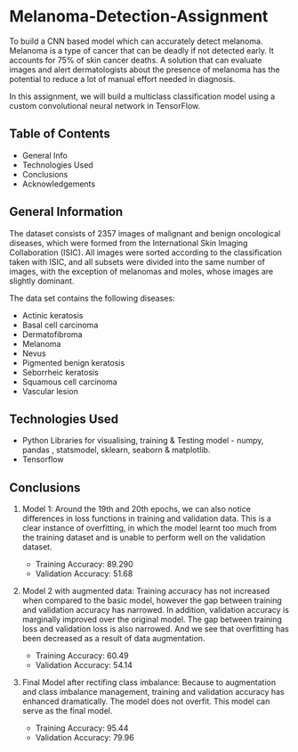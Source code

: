 # Melanoma-Detection-Assignment
To build a CNN based model which can accurately detect melanoma. Melanoma is a type of cancer that can be deadly if not detected early. It accounts for 75% of skin cancer deaths. A solution that can evaluate images and alert dermatologists about the presence of melanoma has the potential to reduce a lot of manual effort needed in diagnosis.

In this assignment, we will build a multiclass classification model using a custom convolutional neural network in TensorFlow. 


## Table of Contents
* General Info
* Technologies Used
* Conclusions
* Acknowledgements



## General Information
The dataset consists of 2357 images of malignant and benign oncological diseases, which were formed from the International Skin Imaging Collaboration (ISIC). All images were sorted according to the classification taken with ISIC, and all subsets were divided into the same number of images, with the exception of melanomas and moles, whose images are slightly dominant.

The data set contains the following diseases:

- Actinic keratosis
- Basal cell carcinoma
- Dermatofibroma
- Melanoma
- Nevus
- Pigmented benign keratosis
- Seborrheic keratosis
- Squamous cell carcinoma
- Vascular lesion



## Technologies Used
- Python Libraries for visualising, training & Testing model - numpy, pandas , statsmodel, sklearn, seaborn & matplotlib.
- Tensorflow


## Conclusions
1. Model 1:
   Around the 19th and 20th epochs, we can also notice differences in loss functions in training and validation data. This is a clear instance of overfitting, in      which the model learnt too much from the training dataset and is unable to perform well on the validation dataset.
   - Training Accuracy: 89.290
   - Validation Accuracy: 51.68
  
2. Model 2 with augmented data:
   Training accuracy has not increased when compared to the basic model, however the gap between training and validation accuracy has narrowed. In addition,           validation accuracy is marginally improved over the original model. The gap between training loss and validation loss is also narrowed. And we see that             overfitting has been decreased as a result of data augmentation.
   - Training Accuracy: 60.49
   - Validation Accuracy: 54.14
  
3. Final Model after rectifing class imbalance:
   Because to augmentation and class imbalance management, training and validation accuracy has enhanced dramatically. The model does not overfit. This model can      serve as the final model.
   - Training Accuracy: 95.44
   - Validation Accuracy: 79.96
